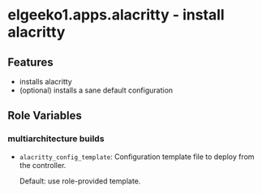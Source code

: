 # elgeeko1.apps.alacritty - install alacritty

## Features

- installs alacritty
- (optional) installs a sane default configuration

## Role Variables

### multiarchitecture builds

- `alacritty_config_template`: Configuration template file to deploy from the controller.

  Default: use role-provided template.
